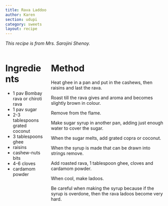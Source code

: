 ```yaml
---
title: Rava Laddoo
author: Karen
section: udupi
category: sweets
layout: recipe
---
```


_This recipe is from Mrs. Sarojini Shenoy._
<br>
<div class='columns'> <div class='column is-one-third p-3' markdown='1'>

# Ingredients

* 1 pav Bombay rava or chiroti rava
* 1 pav sugar
* 2-3 tablespoons grated coconut
* 3 tablespoons ghee
* raisins
* cashew-nuts bits
* 4-6 cloves
* cardamom powder



</div> <div class='column is-two-thirds p-3' markdown='1'>

# Method

Heat ghee in a pan and put in the cashews, then raisins and last the rava.

Roast till the rava gives and aroma and becomes slightly brown in colour.

Remove from the flame.

Make sugar syrup in another pan, adding just enough water to cover the sugar.

When the sugar melts, add grated copra or coconut.

When the syrup is made that can be drawn into strings remove.

Add roasted rava, 1 tablespoon ghee, cloves and cardamom powder.

When cool, make ladoos.

Be careful when making the syrup because if the syrup is overdone, then the rava ladoos become very hard.


</div> </div>